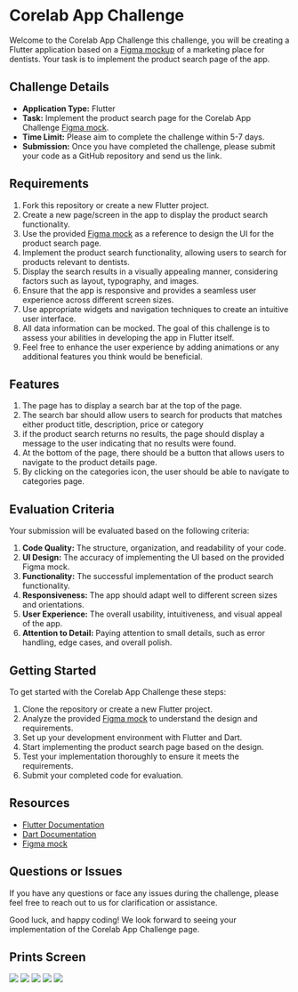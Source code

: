 # Corelab App Challenge

Welcome to the Corelab App Challenge this challenge, you will be creating a Flutter application based on a [Figma mockup](https://www.figma.com/file/Y3rVxMVcvNaNqgtutN1uSa/Untitled?type=design&node-id=0%3A1&mode=design&t=JrK0exuogY65LGuY-1) of a marketing place for dentists. Your task is to implement the product search page of the app.

## Challenge Details

- **Application Type:** Flutter
- **Task:** Implement the product search page for the Corelab App Challenge [Figma mock](https://www.figma.com/file/Y3rVxMVcvNaNqgtutN1uSa/Untitled?type=design&node-id=0%3A1&mode=design&t=JrK0exuogY65LGuY-1).
- **Time Limit:** Please aim to complete the challenge within 5-7 days.
- **Submission:** Once you have completed the challenge, please submit your code as a GitHub repository and send us the link.

## Requirements

1. Fork this repository or create a new Flutter project.
2. Create a new page/screen in the app to display the product search functionality.
3. Use the provided [Figma mock](https://www.figma.com/file/Y3rVxMVcvNaNqgtutN1uSa/Untitled?type=design&node-id=0%3A1&mode=design&t=JrK0exuogY65LGuY-1) as a reference to design the UI for the product search page.
4. Implement the product search functionality, allowing users to search for products relevant to dentists.
5. Display the search results in a visually appealing manner, considering factors such as layout, typography, and images.
6. Ensure that the app is responsive and provides a seamless user experience across different screen sizes.
7. Use appropriate widgets and navigation techniques to create an intuitive user interface.
8. All data information can be mocked. The goal of this challenge is to assess your abilities in developing the app in Flutter itself.
9. Feel free to enhance the user experience by adding animations or any additional features you think would be beneficial.

## Features

1. The page has to display a search bar at the top of the page.
2. The search bar should allow users to search for products that matches either product title, description, price or category
3. if the product search returns no results, the page should display a message to the user indicating that no results were found.
4. At the bottom of the page, there should be a button that allows users to navigate to the product details page.
5. By clicking on the categories icon, the user should be able to navigate to categories page.


## Evaluation Criteria

Your submission will be evaluated based on the following criteria:

1. **Code Quality:** The structure, organization, and readability of your code.
2. **UI Design:** The accuracy of implementing the UI based on the provided Figma mock.
3. **Functionality:** The successful implementation of the product search functionality.
4. **Responsiveness:** The app should adapt well to different screen sizes and orientations.
5. **User Experience:** The overall usability, intuitiveness, and visual appeal of the app.
6. **Attention to Detail:** Paying attention to small details, such as error handling, edge cases, and overall polish.

## Getting Started

To get started with the Corelab App Challenge these steps:

1. Clone the repository or create a new Flutter project.
2. Analyze the provided [Figma mock](https://www.figma.com/file/Y3rVxMVcvNaNqgtutN1uSa/Untitled?type=design&node-id=0%3A1&mode=design&t=JrK0exuogY65LGuY-1) to understand the design and requirements.
3. Set up your development environment with Flutter and Dart.
4. Start implementing the product search page based on the design.
5. Test your implementation thoroughly to ensure it meets the requirements.
6. Submit your completed code for evaluation.

## Resources

- [Flutter Documentation](https://flutter.dev/docs)
- [Dart Documentation](https://dart.dev/guides)
- [Figma mock](https://www.figma.com/file/Y3rVxMVcvNaNqgtutN1uSa/Untitled?type=design&node-id=0%3A1&mode=design&t=JrK0exuogY65LGuY-1)

## Questions or Issues

If you have any questions or face any issues during the challenge, please feel free to reach out to us for clarification or assistance.

Good luck, and happy coding! We look forward to seeing your implementation of the Corelab App Challenge page.

## Prints Screen
![](prints/1.png)
![](prints/2.png)
![](prints/3.png)
![](prints/4.png)
![](prints/5.png)
